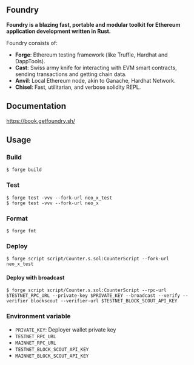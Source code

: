 ## Foundry

**Foundry is a blazing fast, portable and modular toolkit for Ethereum application development written in Rust.**

Foundry consists of:

-   **Forge**: Ethereum testing framework (like Truffle, Hardhat and DappTools).
-   **Cast**: Swiss army knife for interacting with EVM smart contracts, sending transactions and getting chain data.
-   **Anvil**: Local Ethereum node, akin to Ganache, Hardhat Network.
-   **Chisel**: Fast, utilitarian, and verbose solidity REPL.

## Documentation

https://book.getfoundry.sh/

## Usage

### Build

```shell
$ forge build
```

### Test

```shell
$ forge test -vvv --fork-url neo_x_test
$ forge test -vvv --fork-url neo_x
```

### Format

```shell
$ forge fmt
```

### Deploy

```shell
$ forge script script/Counter.s.sol:CounterScript --fork-url neo_x_test
```

#### Deploy with broadcast
```shell
$ forge script script/Counter.s.sol:CounterScript --rpc-url $TESTNET_RPC_URL --private-key $PRIVATE_KEY --broadcast --verify --verifier blockscout --verifier-url $TESTNET_BLOCK_SCOUT_API_KEY
```

### Environment variable
- `PRIVATE_KEY`: Deployer wallet private key
- `TESTNET_RPC_URL`
- `MAINNET_RPC_URL`
- `TESTNET_BLOCK_SCOUT_API_KEY`
- `MAINNET_BLOCK_SCOUT_API_KEY`
